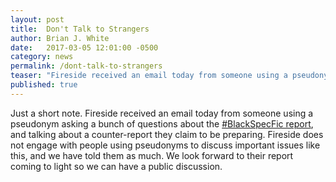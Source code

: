 ```yaml
---
layout: post
title:  Don't Talk to Strangers
author: Brian J. White
date:   2017-03-05 12:01:00 -0500
category: news
permalink: /dont-talk-to-strangers
teaser: "Fireside received an email today from someone using a pseudonym asking a bunch of questions about the \#BlackSpecFic report, and talking about a counter-report they claim to be preparing."
published: true
---
```


Just a short note. Fireside received an email today from someone using a pseudonym asking a bunch of questions about the [\#BlackSpecFic report](https://medium.com/fireside-fiction-company/blackspecfic-571c00033717#.ehi4tjrr4), and talking about a counter-report they claim to be preparing. Fireside does not engage with people using pseudonyms to discuss important issues like this, and we have told them as much. We look forward to their report coming to light so we can have a public discussion.
